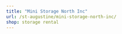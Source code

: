 ```yaml
---
title: "Mini Storage North Inc"
url: /st-augustine/mini-storage-north-inc/
shop: storage rental
---
```

